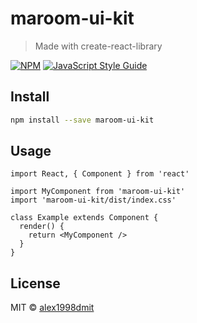 # maroom-ui-kit

> Made with create-react-library

[![NPM](https://img.shields.io/npm/v/maroom-ui-kit.svg)](https://www.npmjs.com/package/maroom-ui-kit) [![JavaScript Style Guide](https://img.shields.io/badge/code_style-standard-brightgreen.svg)](https://standardjs.com)

## Install

```bash
npm install --save maroom-ui-kit
```

## Usage

```tsx
import React, { Component } from 'react'

import MyComponent from 'maroom-ui-kit'
import 'maroom-ui-kit/dist/index.css'

class Example extends Component {
  render() {
    return <MyComponent />
  }
}
```

## License

MIT © [alex1998dmit](https://github.com/alex1998dmit)
